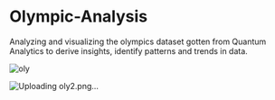 # Olympic-Analysis
Analyzing and visualizing the olympics dataset gotten from Quantum Analytics to derive insights, identify patterns and trends in data.

![oly](https://user-images.githubusercontent.com/84006820/224515048-5ac22b27-ebc6-4f7c-b93b-bac5af296594.png)

![Uploading oly2.png…]()
